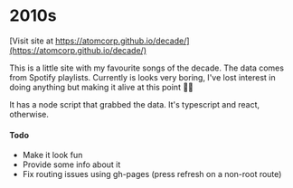 # 2010s

[Visit site at https://atomcorp.github.io/decade/](https://atomcorp.github.io/decade/)

This is a little site with my favourite songs of the decade. The data comes from Spotify playlists. Currently is looks very boring, I've lost interest in doing anything but making it alive at this point 🤷‍♂️

It has a node script that grabbed the data. It's typescript and react, otherwise.

#### Todo

- Make it look fun
- Provide some info about it
- Fix routing issues using gh-pages (press refresh on a non-root route)
